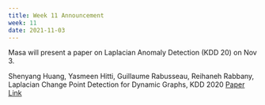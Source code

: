 ```yaml
---
title: Week 11 Announcement
week: 11
date: 2021-11-03
---
```


Masa will present a paper on Laplacian Anomaly Detection (KDD 20) on Nov 3.

Shenyang Huang, Yasmeen Hitti, Guillaume Rabusseau, Reihaneh Rabbany, Laplacian Change Point Detection for Dynamic Graphs, KDD 2020
[Paper Link](https://arxiv.org/abs/2007.01229)
